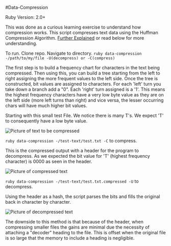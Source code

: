 #Data-Compression

Ruby Version: 2.0+

This was done as a curious learning exercise to understand how compression works.  This script compresses text data using the Huffman Compression Algorithm.  [Further Explained](https://en.wikipedia.org/wiki/Huffman_coding) or read below for more understanding.

To run.
Clone repo.
Navigate to directory.
`ruby data-compression -/path/to/my/file -U(decompress) or -C(compress)`

The first step is to build a frequency chart for characters in the text being compressed.  Then using this, you can build a tree starting from the left to right assigning the more frequent values to the left side.  Once the tree is constructed, bit values are assigned to characters.  For each 'left' turn you take down a branch add a "0".  Each 'right' turn assigned is a '1'.  This means the highest frequency characters have a very low byte value as they are on the left side (more left turns than right) and vice versa, the lesser occurring chars will have much higher bit values.

Starting with this small test File.  We notice there is many T's.  We expect 'T' to consequently have a low byte value.

![Picture of text to be compressed](http://i.imgur.com/BIgAzpI.png)


`ruby data-compression -/test-text/test.txt -C` to compress.

This is the compressed output with a header for the program to decompress.  As we expected the bit value for 'T' (highest frequency character) is 0000 as seen in the header.

![Picture of compressed text](http://i.imgur.com/7BZb6dz.png)


`ruby data-compression -/test-text/test.txt.compressed -U` to decompress.

Using the header as a hash, the script parses the bits and fills the original back in character by character.

![Picture of decompressed text](http://i.imgur.com/BIgAzpI.png)

The downside to this method is that because of the header, when compressing smaller files the gains are minimal due the necessity of attaching a "decoder" heading to the file.  This is offset when the original file is so large that the memory to include a heading is negligible.
